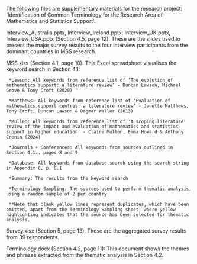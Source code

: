 The following files are supplementary materials for the research project: 'Identification of Common Terminology for the Research Area of Mathematics and Statistics Support'.

Interview_Australia.pptx, Interview_Ireland.pptx, Interview_UK.pptx, Interview_USA.pptx (Section 4.5, page 12): These are the slides used to present the major survey results to the four interview participants from the dominant countries in MSS research.

MSS.xlsx (Section 4.1, page 10): This Excel spreadsheet visualises the keyword search in Section 4.1:

     *Lawson: All keywords from reference list of ‘The evolution of mathematics support: a literature review’ - Duncan Lawson, Michael Grove & Tony Croft (2020)
     
     *Matthews: All keywords from reference list of ‘Evaluation of mathematics support centres: a literature review’ - Janette Matthews, Tony Croft, Duncan Lawson & Dagmar Waller (2013)
     
     *Mullen: All keywords from reference list of 'A scoping literature review of the impact and evaluation of mathematics and statistics support in higher education’ - Claire Mullen, Emma Howard & Anthony Cronin (2024)
               
     *Journals + Conferences: All keywords from sources outlined in Section 4.1., pages 8 and 9
    
     *Database: All keywords from database search using the search string in Appendix C, p. C.1
    
     *Summary: The results from the keyword search
    
     *Terminology Sampling: The sources used to perform thematic analysis, using a random sample of 2 per country

     **Note that blank yellow lines represent duplicates, which have been omitted, apart from the Terminology Sampling sheet, where yellow highlighting indicates that the source has been selected for thematic analysis.


Survey.xlsx (Section 5, page 13): These are the aggregated survey results from 39 respondents.

Terminology.docx (Section 4.2, page 11): This document shows the themes and phrases extracted from the thematic analysis in Section 4.2.
